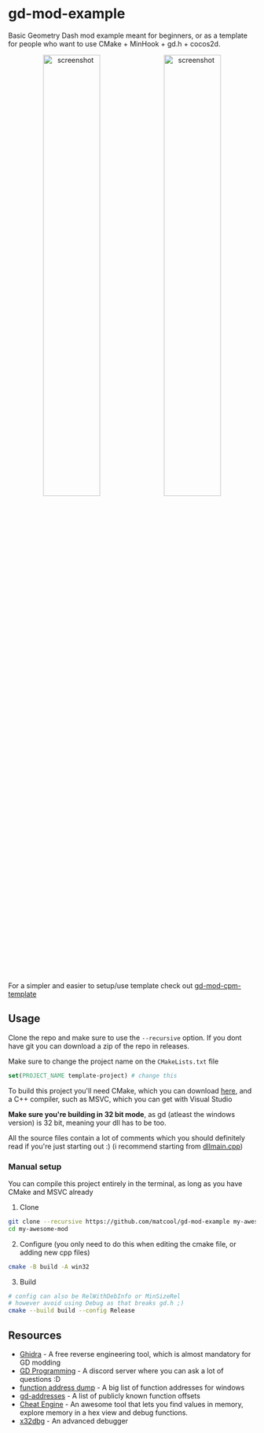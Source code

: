 # gd-mod-example
Basic Geometry Dash mod example meant for beginners, or as a template for people who want to use CMake + MinHook + gd.h + cocos2d.
<p align="center">
<img src="https://user-images.githubusercontent.com/26722564/117589440-d7498200-b0ff-11eb-8662-e3f0854a5420.png" alt="screenshot" width="48%">
<img src="https://user-images.githubusercontent.com/26722564/117589450-f1836000-b0ff-11eb-8a94-2e7ce4df48c2.png" alt="screenshot" width="48%">
</p>

For a simpler and easier to setup/use template check out [gd-mod-cpm-template](https://github.com/matcool/gd-mod-cpm-template)

## Usage

Clone the repo and make sure to use the `--recursive` option. If you dont have git you can download a zip of the repo in releases.

Make sure to change the project name on the `CMakeLists.txt` file
```cmake
set(PROJECT_NAME template-project) # change this
```

To build this project you'll need CMake, which you can download [here](https://cmake.org/download/), and a C++ compiler, such as MSVC, which you can get with Visual Studio

**Make sure you're building in 32 bit mode**, as gd (atleast the windows version) is 32 bit, meaning your dll has to be too.

All the source files contain a lot of comments which you should definitely read if you're just starting out :) (i recommend starting from [dllmain.cpp](https://github.com/matcool/gd-mod-example/blob/master/src/dllmain.cpp))

### Manual setup

You can compile this project entirely in the terminal, as long as you have CMake and MSVC already

1. Clone
```bash
git clone --recursive https://github.com/matcool/gd-mod-example my-awesome-mod
cd my-awesome-mod
```
2. Configure (you only need to do this when editing the cmake file, or adding new cpp files)
``` bash
cmake -B build -A win32
```
3. Build
```bash
# config can also be RelWithDebInfo or MinSizeRel
# however avoid using Debug as that breaks gd.h ;)
cmake --build build --config Release
```

## Resources
- [Ghidra](https://ghidra-sre.org/) - A free reverse engineering tool, which is almost mandatory for GD modding
- [GD Programming](https://discord.gg/jEwtDBK) - A discord server where you can ask a lot of questions :D
- [function address dump](https://github.com/matcool/re-scripts/blob/main/func_dump.txt) - A big list of function addresses for windows
- [gd-addresses](https://github.com/spookybear0/gd-addresses/) - A list of publicly known function offsets
- [Cheat Engine](https://cheatengine.org/) - An awesome tool that lets you find values in memory, explore memory in a hex view and debug functions.
- [x32dbg](https://x64dbg.com/) - An advanced debugger
